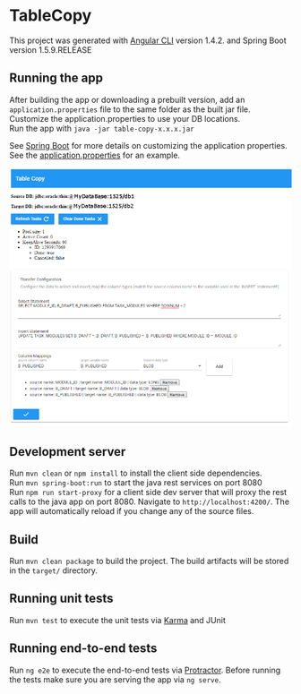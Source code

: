 # TableCopy

This project was generated with [Angular CLI](https://github.com/angular/angular-cli) version 1.4.2. and Spring Boot version 1.5.9.RELEASE  

## Running the app  
After building the app or downloading a prebuilt version, add an `application.properties` file to the same folder as the built jar file.  
Customize the application.properties to use your DB locations.  
Run the app with `java -jar table-copy-x.x.x.jar`  

See [Spring Boot](https://docs.spring.io/spring-boot/docs/current/reference/html/boot-features-external-config.html#boot-features-external-config-application-property-files) for more details on customizing the application properties.  
See the [application.properties](./src/main/resources/application.properties) for an example.  

![example](./src/test/resources/img/example.png)  

## Development server
Run `mvn clean` or `npm install` to install the client side dependencies.  
Run `mvn spring-boot:run` to start the java rest services on port 8080   
Run `npm run start-proxy` for a client side dev server that will proxy the rest calls to the java app on port 8080. Navigate to `http://localhost:4200/`. The app will automatically reload if you change any of the source files.

## Build

Run `mvn clean package` to build the project. The build artifacts will be stored in the `target/` directory.

## Running unit tests

Run `mvn test` to execute the unit tests via [Karma](https://karma-runner.github.io) and JUnit

## Running end-to-end tests

Run `ng e2e` to execute the end-to-end tests via [Protractor](http://www.protractortest.org/).
Before running the tests make sure you are serving the app via `ng serve`.

